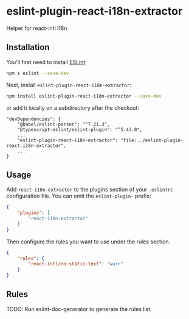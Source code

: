 # eslint-plugin-react-i18n-extractor

Helper for react-intl i18n

## Installation

You'll first need to install [ESLint](https://eslint.org/):

```sh
npm i eslint --save-dev
```

Next, install `eslint-plugin-react-i18n-extractor`:

```sh
npm install eslint-plugin-react-i18n-extractor --save-dev
```
or add it locally on a subdirectory after the checkout: 
```
"devDependencies": {
    "@babel/eslint-parser": "^7.21.3",
    "@typescript-eslint/eslint-plugin": "^5.43.0",
    ...
    "eslint-plugin-react-i18n-extractor": "file:../eslint-plugin-react-i18n-extractor",
    ...
}
```

## Usage

Add `react-i18n-extractor` to the plugins section of your `.eslintrc` configuration file. You can omit the `eslint-plugin-` prefix:

```json
{
    "plugins": [
        "react-i18n-extractor"
    ]
}
```


Then configure the rules you want to use under the rules section.

```json
{
    "rules": {
        "react-intl/no-static-text": "warn"
    }
}
```

## Rules

<!-- begin auto-generated rules list -->
TODO: Run eslint-doc-generator to generate the rules list.
<!-- end auto-generated rules list -->


